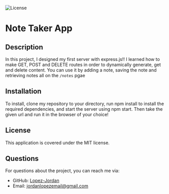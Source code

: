
![License](https://img.shields.io/badge/license-MIT-brightgreen)

# Note Taker App

## Description
In this project, I designed my first server with express.js!! I learned how to make GET, POST and DELETE routes in order to dynamically generate, get and delete content. You can use it by adding a note, saving the note and retrieving notes all on the `/notes` pgae

## Installation
To install, clone my repository to your directory, run npm install to install the required dependencies, and start the server using npm start. Then take the given url and run it in the browser of your choice!

## License
This application is covered under the MIT license.

## Questions
For questions about the project, you can reach me via:
- GitHub: [Lopez-Jordan](https://github.com/Lopez-Jordan)
- Email: jordanlopezemail@gmail.com
    